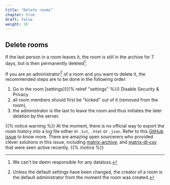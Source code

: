 ```yaml
---
title: "Delete rooms"
chapter: true
draft: false
weight: 30
---
```


## Delete rooms

If the last person in a room leaves it, the room is still in the archive for 7
days, but is then permanently deleted[^1].

If you are an administrator[^2] of a room and you want to delete it, the
recommended steps are to be done in the following order:

1. Go in the room [settings]({{% relref "settings" %}}) Disable Security &
   Privacy
1. all room members should first be "kicked" out of it (removed from the room),
1. the administrator is the last to leave the room and thus initiates the later
   deletion by the server.

{{% notice warning %}} At the moment, there is no official way to export the
room history into a log file either in `.txt`, `.html` or `.json`. Refer to this
[GitHub issue](https://github.com/vector-im/element-web/issues/2630) to know
more. There are amazing open sourcerers who provided clever solutions in this
issue, including
[matrix-archive](https://github.com/russelldavies/matrix-archive), and
[matrix-dl-csv](https://github.com/shawntabrizi/matrix-dl-csv) that were seen
active recently. {{% /notice %}}

[^1]: We can't be deem responsible for any dataloss.
[^2]:
    Unless the default settings have been changed, the creator of a room is the
    default administrator from the moment the room was created.
